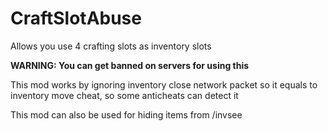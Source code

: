 # CraftSlotAbuse

Allows you use 4 crafting slots as inventory slots

**WARNING: You can get banned on servers for using this**

This mod works by ignoring inventory close network packet so it equals to inventory move cheat, so some anticheats can detect it

This mod can also be used for hiding items from /invsee
